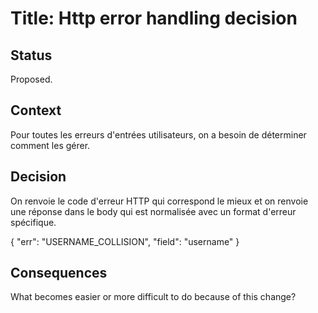 # Title: Http error handling decision

## Status

Proposed.

## Context

Pour toutes les erreurs d'entrées utilisateurs, on a besoin de déterminer comment les gérer.

## Decision

On renvoie le code d'erreur HTTP qui correspond le mieux et on renvoie une réponse dans le body qui est normalisée avec un format d'erreur spécifique.

{
    "err": "USERNAME_COLLISION",
    "field": "username"
}

## Consequences

What becomes easier or more difficult to do because of this change?

